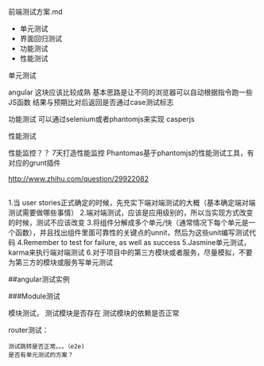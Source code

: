 前端测试方案.md


- 单元测试
- 界面回归测试
- 功能测试
- 性能测试



单元测试

angular 这块应该比较成熟
基本思路是让不同的浏览器可以自动根据指令跑一些JS函数
结果与预期比对后返回是否通过case测试标志


功能测试
可以通过selenium或者phantomjs来实现 casperjs

性能测试

性能监控？？
7天打造性能监控
Phantomas基于phantomjs的性能测试工具，有对应的grunt插件





http://www.zhihu.com/question/29922082



##

1.当 user stories正式确定的时候，先充实下端对端测试的大概（基本确定端对端测试需要做哪些事情）
2.端对端测试，应该是应用级别的，所以当实现方式改变的时候，测试不应该改变
3.将组件分解成多个单元/快（通常情况下每个单元是一个函数），并且找出组件里面可靠性的关键点的unnit，然后为这些unit编写测试代码
4.Remember to test for failure, as well as success
5.Jasmine单元测试，karma来执行端对端测试
6.对于项目中的第三方模块或者服务，尽量模拟，不要为第三方的模块或服务写单元测试


##angular测试实例

###Module测试

模块测试，
	测试模块是否存在
	测试模块的依赖是否正常

router测试：
	
	测试跳转是否正常。。。（e2e)
	是否有单元测试的方案？